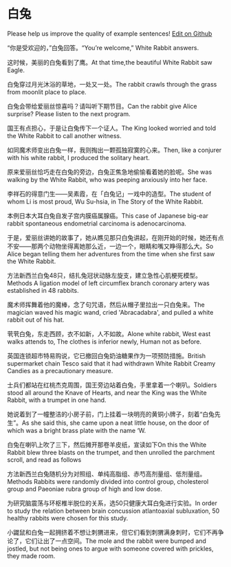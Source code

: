 # 白兔

Please help us improve the quality of example sentences! [Edit on Github](https://github.com/jiyushe/jiyu-example-sentence-source/blob/main/chinese/baitu.md)

<p><span class="chinese">“你是受欢迎的，”白兔回答。</span><span class="english">“You’re welcome,” White Rabbit answers.</span></p>

<p><span class="chinese">这时候，美丽的白兔看到了鹰。</span><span class="english">At that time,the beautiful White Rabbit saw Eagle.</span></p>

<p><span class="chinese">白兔穿过月光沐浴的草地，一处又一处。</span><span class="english">The rabbit crawls through the grass from moonlit place to place.</span></p>

<p><span class="chinese">白兔会带给爱丽丝惊喜吗？请叫听下期节目。</span><span class="english">Can the rabbit give Alice surprise? Please listen to the next program.</span></p>

<p><span class="chinese">国王有点担心，于是让白兔传下一个证人。</span><span class="english">The King looked worried and told the White Rabbit to call another witness.</span></p>

<p><span class="chinese">如同魔术师变出白兔一样，我则掏出一颗孤独寂寞的心来。</span><span class="english">Then, like a conjurer with his white rabbit, I produced the solitary heart.</span></p>

<p><span class="chinese">原来爱丽丝恰巧走在白兔的旁边，白兔正焦急地偷愉看着她的脸呢。</span><span class="english">She was walking by the White Rabbit, who was peeping anxiously into her face.</span></p>

<p><span class="chinese">李祥石的得意门生——吴素霞，在「白兔记」一戏中的造型。</span><span class="english">The student of whom Li is most proud, Wu Su-hsia, in The Story of the White Rabbit.</span></p>

<p><span class="chinese">本例日本大耳白兔自发子宫内膜癌属腺癌。</span><span class="english">This case of Japanese big-ear rabbit spontaneous endometrial carcinoma is adenocarcinoma.</span></p>

<p><span class="chinese">于是，爱丽丝讲她的故事了，她从瞧见那只白兔讲起，在刚开始的时候，她还有点不安——那两个动物坐得离她那么近，一边一个，眼睛和嘴又睁得那么大。</span><span class="english">So Alice began telling them her adventures from the time when she first saw the White Rabbit.</span></p>

<p><span class="chinese">方法新西兰白兔48只，结扎兔冠状动脉左旋支，建立急性心肌梗死模型。</span><span class="english">Methods A ligation model of left circumflex branch coronary artery was established in 48 rabbits.</span></p>

<p><span class="chinese">魔术师挥舞着他的魔棒，念了句咒语，然后从帽子里拉出一只白兔来。</span><span class="english">The magician waved his magic wand, cried 'Abracadabra', and pulled a white rabbit out of his hat.</span></p>

<p><span class="chinese">茕茕白兔，东走西顾，衣不如新，人不如故。</span><span class="english">Alone white rabbit, West east walks attends to, The clothes is inferior newly, Human not as before.</span></p>

<p><span class="chinese">英国连锁超市特易购说，它已撤回白兔奶油糖果作为一项预防措施。</span><span class="english">British supermarket chain Tesco said that it had withdrawn White Rabbit Creamy Candies as a precautionary measure.</span></p>

<p><span class="chinese">士兵们都站在红桃杰克周围，国王旁边站着白兔，手里拿着一个喇叭。</span><span class="english">Soldiers stood all around the Knave of Hearts, and near the King was the White Rabbit, with a trumpet in one hand.</span></p>

<p><span class="chinese">她说着到了一幢整洁的小房子前，门上挂着一块明亮的黄铜小牌子，刻着“白兔先生”。</span><span class="english">As she said this, she came upon a neat little house, on the door of which was a bright brass plate with the name ‘W.</span></p>

<p><span class="chinese">白兔在喇叭上吹了三下，然后摊开那卷羊皮纸，宣读如下</span><span class="english">On this the White Rabbit blew three blasts on the trumpet, and then unrolled the parchment scroll, and read as follows</span></p>

<p><span class="chinese">方法新西兰白兔随机分为对照组、单纯高脂组、赤芍高剂量组、低剂量组。</span><span class="english">Methods Rabbits were randomly divided into control group, cholesterol group and Paeoniae rubra group of high and low dose.</span></p>

<p><span class="chinese">为研究脑震荡与环枢椎半脱位的关系，选50只健康大耳白兔进行实验。</span><span class="english">In order to study the relation between brain concussion atlantoaxial subluxation, 50 healthy rabbits were chosen for this study.</span></p>

<p><span class="chinese">小鼹鼠和白兔一起拥挤着不想让刺猬进来，但它们看到刺猬满身刺时，它们不再争论了，它们让出了一点空间。</span><span class="english">The mole and the rabbit were bumped and jostled, but not being ones to argue with someone covered with prickles, they made room.</span></p>

